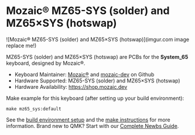 # Mozaic® MZ65-SYS (solder) and MZ65×SYS (hotswap)

![Mozaic® MZ65-SYS (solder) and MZ65×SYS (hotswap)](imgur.com image replace me!)

MZ65-SYS (solder) and MZ65×SYS (hotswap) are PCBs for the **System_65** keyboard, designed by Mozaic®.

* Keyboard Maintainer: [Mozaic®](https://www.mozaic.dev) and [mozaic-dev](https://github.com/mozaic-dev) on Github
* Hardware Supported: MZ65-SYS (solder) and MZ65×SYS (hotswap)
* Hardware Availability: https://shop.mozaic.dev

Make example for this keyboard (after setting up your build environment):

    make mz65_sys:default

See the [build environment setup](https://docs.qmk.fm/#/getting_started_build_tools) and the [make instructions](https://docs.qmk.fm/#/getting_started_make_guide) for more information. Brand new to QMK? Start with our [Complete Newbs Guide](https://docs.qmk.fm/#/newbs).
